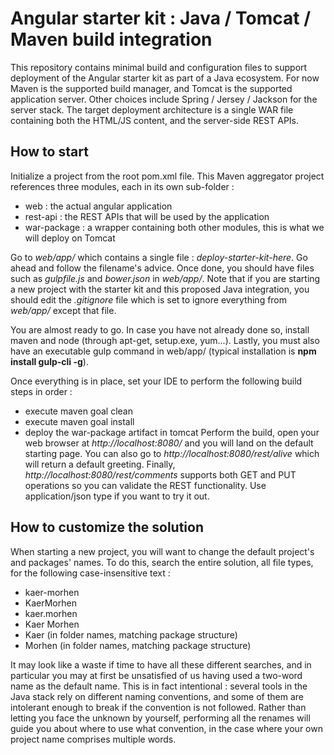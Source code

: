 # Angular starter kit : Java / Tomcat / Maven build integration

This repository contains minimal build and configuration files to support deployment of the Angular starter kit as part of a Java ecosystem.
For now Maven is the supported build manager, and Tomcat is the supported application server. Other choices include Spring / Jersey / Jackson for the server stack.
The target deployment architecture is a single WAR file containing both the HTML/JS content, and the server-side REST APIs.

## How to start

Initialize a project from the root pom.xml file. This Maven aggregator project references three modules, each in its own sub-folder :
- web : the actual angular application
- rest-api : the REST APIs that will be used by the application
- war-package : a wrapper containing both other modules, this is what we will deploy on Tomcat

Go to *web/app/* which contains a single file : *deploy-starter-kit-here*. Go ahead and follow the filename's advice. Once done, you should have files such as *gulpfile.js* and *bower.json* in *web/app/*.
Note that if you are starting a new project with the starter kit and this proposed Java integration, you should edit the *.gitignore* file which is set to ignore everything from *web/app/* except that file.

You are almost ready to go. In case you have not already done so, install maven and node (through apt-get, setup.exe, yum...).
Lastly, you must also have an executable gulp command in web/app/ (typical installation is **npm install gulp-cli -g**).

Once everything is in place, set your IDE to perform the following build steps in order :
- execute maven goal clean
- execute maven goal install
- deploy the war-package artifact in tomcat
Perform the build, open your web browser at *http://localhost:8080/* and you will land on the default starting page.
You can also go to *http://localhost:8080/rest/alive* which will return a default greeting.
Finally, *http://localhost:8080/rest/comments* supports both GET and PUT operations so you can validate the REST functionality. Use application/json type if you want to try it out.

## How to customize the solution

When starting a new project, you will want to change the default project's and packages' names. To do this, search the entire solution, all file types, for the following case-insensitive text :
- kaer-morhen
- KaerMorhen
- kaer.morhen
- Kaer Morhen
- Kaer (in folder names, matching package structure)
- Morhen (in folder names, matching package structure)

It may look like a waste if time to have all these different searches, and in particular you may at first be unsatisfied of us having used a two-word name as the default name.
This is in fact intentional : several tools in the Java stack rely on different naming conventions, and some of them are intolerant enough to break if the convention is not followed.
Rather than letting you face the unknown by yourself, performing all the renames will guide you about where to use what convention, in the case where your own project name comprises multiple words.
